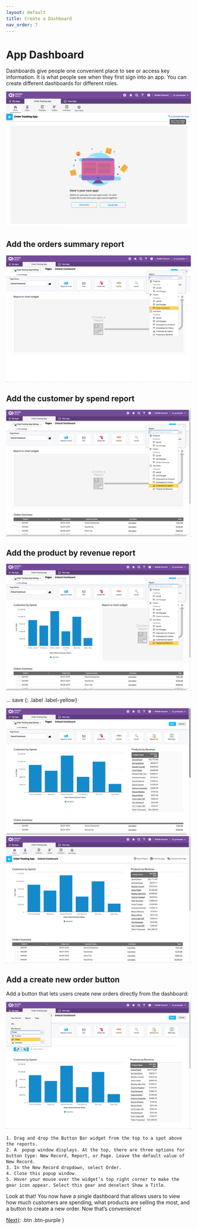 ```yaml
---
layout: default
title: Create a Dashboard
nav_order: 7
---
```


# App Dashboard

Dashboards give people one convenient place to see or access key information. It is what people see when they first sign into an app. You can create different dashboards for different roles. 

![](assets/images/image-67.png)

## Add the orders summary report

![](assets/images/image-68.png)

## Add the customer by spend report

![](assets/images/image-69.png)

## Add the product by revenue report

![](assets/images/image-70.png)

... save
{: .label .label-yellow}

![](assets/images/image-72.png)
![](assets/images/image-73.png)

## Add a create new order button

Add a button that lets users create new orders directly from the dashboard:

![](assets/images/image-74.png)

    1. Drag and drop the Button Bar widget from the top to a spot above the reports.
    2. A  popup window displays. At the top, there are three options for button type: New Record, Report, or Page. Leave the default value of New Record. 
    3. In the New Record dropdown, select Order. 
    4. Close this popup window.  
    5. Hover your mouse over the widget’s top right corner to make the gear icon appear. Select this gear and deselect Show a Title.

Look at that! You now have a single dashboard that allows users to view how much customers are spending, what products are selling the most, and a button to create a new order. Now that’s convenience!

[Next](conclusion.html){: .btn .btn-purple }